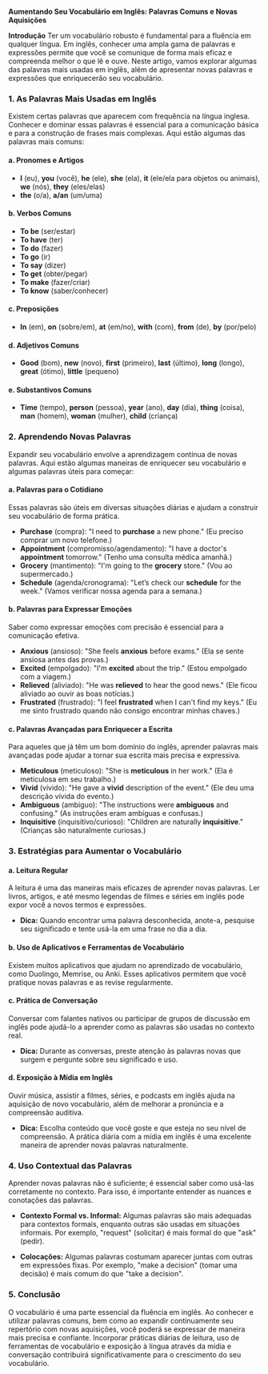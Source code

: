 **Aumentando Seu Vocabulário em Inglês: Palavras Comuns e Novas Aquisições**

**Introdução**
Ter um vocabulário robusto é fundamental para a fluência em qualquer língua. Em inglês, conhecer uma ampla gama de palavras e expressões permite que você se comunique de forma mais eficaz e compreenda melhor o que lê e ouve. Neste artigo, vamos explorar algumas das palavras mais usadas em inglês, além de apresentar novas palavras e expressões que enriquecerão seu vocabulário.

### 1. **As Palavras Mais Usadas em Inglês**

Existem certas palavras que aparecem com frequência na língua inglesa. Conhecer e dominar essas palavras é essencial para a comunicação básica e para a construção de frases mais complexas. Aqui estão algumas das palavras mais comuns:

#### a. **Pronomes e Artigos**
- **I** (eu), **you** (você), **he** (ele), **she** (ela), **it** (ele/ela para objetos ou animais), **we** (nós), **they** (eles/elas)
- **the** (o/a), **a/an** (um/uma)

#### b. **Verbos Comuns**
- **To be** (ser/estar)
- **To have** (ter)
- **To do** (fazer)
- **To go** (ir)
- **To say** (dizer)
- **To get** (obter/pegar)
- **To make** (fazer/criar)
- **To know** (saber/conhecer)

#### c. **Preposições**
- **In** (em), **on** (sobre/em), **at** (em/no), **with** (com), **from** (de), **by** (por/pelo)

#### d. **Adjetivos Comuns**
- **Good** (bom), **new** (novo), **first** (primeiro), **last** (último), **long** (longo), **great** (ótimo), **little** (pequeno)

#### e. **Substantivos Comuns**
- **Time** (tempo), **person** (pessoa), **year** (ano), **day** (dia), **thing** (coisa), **man** (homem), **woman** (mulher), **child** (criança)

### 2. **Aprendendo Novas Palavras**

Expandir seu vocabulário envolve a aprendizagem contínua de novas palavras. Aqui estão algumas maneiras de enriquecer seu vocabulário e algumas palavras úteis para começar:

#### a. **Palavras para o Cotidiano**
Essas palavras são úteis em diversas situações diárias e ajudam a construir seu vocabulário de forma prática.

- **Purchase** (compra): "I need to **purchase** a new phone." (Eu preciso comprar um novo telefone.)
- **Appointment** (compromisso/agendamento): "I have a doctor's **appointment** tomorrow." (Tenho uma consulta médica amanhã.)
- **Grocery** (mantimento): "I'm going to the **grocery** store." (Vou ao supermercado.)
- **Schedule** (agenda/cronograma): "Let’s check our **schedule** for the week." (Vamos verificar nossa agenda para a semana.)

#### b. **Palavras para Expressar Emoções**
Saber como expressar emoções com precisão é essencial para a comunicação efetiva.

- **Anxious** (ansioso): "She feels **anxious** before exams." (Ela se sente ansiosa antes das provas.)
- **Excited** (empolgado): "I'm **excited** about the trip." (Estou empolgado com a viagem.)
- **Relieved** (aliviado): "He was **relieved** to hear the good news." (Ele ficou aliviado ao ouvir as boas notícias.)
- **Frustrated** (frustrado): "I feel **frustrated** when I can't find my keys." (Eu me sinto frustrado quando não consigo encontrar minhas chaves.)

#### c. **Palavras Avançadas para Enriquecer a Escrita**
Para aqueles que já têm um bom domínio do inglês, aprender palavras mais avançadas pode ajudar a tornar sua escrita mais precisa e expressiva.

- **Meticulous** (meticuloso): "She is **meticulous** in her work." (Ela é meticulosa em seu trabalho.)
- **Vivid** (vívido): "He gave a **vivid** description of the event." (Ele deu uma descrição vívida do evento.)
- **Ambiguous** (ambíguo): "The instructions were **ambiguous** and confusing." (As instruções eram ambíguas e confusas.)
- **Inquisitive** (inquisitivo/curioso): "Children are naturally **inquisitive**." (Crianças são naturalmente curiosas.)

### 3. **Estratégias para Aumentar o Vocabulário**

#### a. **Leitura Regular**
A leitura é uma das maneiras mais eficazes de aprender novas palavras. Ler livros, artigos, e até mesmo legendas de filmes e séries em inglês pode expor você a novos termos e expressões.

- **Dica:** Quando encontrar uma palavra desconhecida, anote-a, pesquise seu significado e tente usá-la em uma frase no dia a dia.

#### b. **Uso de Aplicativos e Ferramentas de Vocabulário**
Existem muitos aplicativos que ajudam no aprendizado de vocabulário, como Duolingo, Memrise, ou Anki. Esses aplicativos permitem que você pratique novas palavras e as revise regularmente.

#### c. **Prática de Conversação**
Conversar com falantes nativos ou participar de grupos de discussão em inglês pode ajudá-lo a aprender como as palavras são usadas no contexto real.

- **Dica:** Durante as conversas, preste atenção às palavras novas que surgem e pergunte sobre seu significado e uso.

#### d. **Exposição à Mídia em Inglês**
Ouvir música, assistir a filmes, séries, e podcasts em inglês ajuda na aquisição de novo vocabulário, além de melhorar a pronúncia e a compreensão auditiva.

- **Dica:** Escolha conteúdo que você goste e que esteja no seu nível de compreensão. A prática diária com a mídia em inglês é uma excelente maneira de aprender novas palavras naturalmente.

### 4. **Uso Contextual das Palavras**

Aprender novas palavras não é suficiente; é essencial saber como usá-las corretamente no contexto. Para isso, é importante entender as nuances e conotações das palavras.

- **Contexto Formal vs. Informal:** Algumas palavras são mais adequadas para contextos formais, enquanto outras são usadas em situações informais. Por exemplo, "request" (solicitar) é mais formal do que "ask" (pedir).
  
- **Colocações:** Algumas palavras costumam aparecer juntas com outras em expressões fixas. Por exemplo, "make a decision" (tomar uma decisão) é mais comum do que "take a decision".

### 5. **Conclusão**

O vocabulário é uma parte essencial da fluência em inglês. Ao conhecer e utilizar palavras comuns, bem como ao expandir continuamente seu repertório com novas aquisições, você poderá se expressar de maneira mais precisa e confiante. Incorporar práticas diárias de leitura, uso de ferramentas de vocabulário e exposição à língua através da mídia e conversação contribuirá significativamente para o crescimento do seu vocabulário.